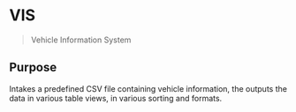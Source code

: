 # VIS
> Vehicle Information System

## Purpose

Intakes a predefined CSV file containing vehicle information, the outputs the data in various table views, in various sorting and formats.
